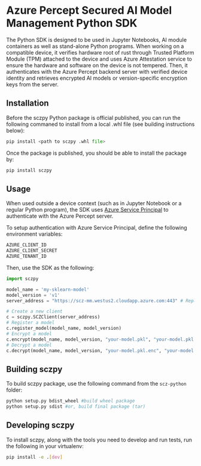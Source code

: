 # Azure Percept Secured AI Model Management Python SDK
The Python SDK is designed to be used in Jupyter Notebooks, AI module containers as well as stand-alone Python programs. 
When working on a compatible device, it verifies hardware root of rust through Trusted Platform Module (TPM) attached to the device and uses Azure Attestation service to ensure the hardware and software on the device is not tempered. Then, it authenticates with the Azure Percept backend server with verified device identity and retrieves encrypted AI models or version-specific encryption keys from the server. 

## Installation

Before the sczpy Python package is official published, you can run the following commaned to install from a local .whl file (see building instructions below):

```python
pip install <path to sczpy .whl file>
```
Once the package is published, you should be able to install the package by:

```python
pip install sczpy
```

## Usage

When used outside a device context (such as in Jupyter Notebook or a regular Python program), the SDK uses [Azure Service Principal](https://docs.microsoft.com/en-us/azure/active-directory/develop/app-objects-and-service-principals) to authenticate with the Azure Percept server.

To setup authentication with Azure Service Principal, define the following environment variables:
```bash
AZURE_CLIENT_ID
AZURE_CLIENT_SECRET
AZURE_TENANT_ID
```
Then, use the SDK as the following:
```python
import sczpy

model_name = 'my-sklearn-model'
model_version = 'v1'
server_address = "https://scz-mm.westus2.cloudapp.azure.com:443" # Replace with your own server address

# Create a new client
c = sczpy.SCZClient(server_address)
# Register a model
c.register_model(model_name, model_version)
# Encrypt a model
c.encrypt(model_name, model_version, "your-model.pkl", "your-model.pkl.enc")
# Decrypt a model
c.decrypt(model_name, model_version, "your-model.pkl.enc", "your-model.pkl")
```

## Building sczpy

To build sczpy package, use the following command from the ```scz-python``` folder:
```bash
python setup.py bdist_wheel #build wheel package
python setup.py sdist #or, build final package (tar)
```

## Developing sczpy

To install sczpy, along with the tools you need to develop and run tests, run the following in your virtualenv:

```bash
pip install -e .[dev]
```
